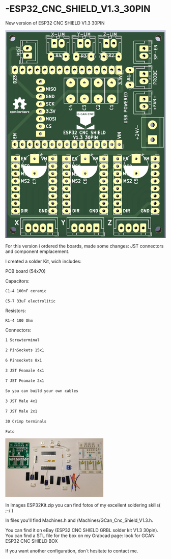 # -ESP32_CNC_SHIELD_V1.3_30PIN
New version of  ESP32 CNC SHIELD V1.3 30PIN

![My Image](Images/Esp32_Cnc_Shield_30PinV1.3.png)

For this version i ordered the boards, made some changes: JST connectors and component emplacement.

I created a solder Kit, wich includes:

PCB board (54x70)

Capacitors:

    C1-4 100nF ceramic
    
    C5-7 33uF electrolitic

Resistors:

    R1-4 100 Ohm

Connectors:

    1 Screwterminal
    
    2 PinSockets 15x1
    
    6 Pinsockets 8x1
    
    3 JST Feamale 4x1
    
    7 JST Feamale 2x1
    
    So you can build your own cables
    
    3 JST Male 4x1
    
    7 JST Male 2x1
    
    30 Crimp terminals
    
    Foto
![My Image](Images/Esp32Kit.png)

In Images ESP32Kit.zip you can find fotos of my excellent soldering skills( ;-/ )

In files you'll find Machines.h and /Machines/GCan_Cnc_Shield_V1.3.h.

You can find it on eBay (ESP32 CNC SHIELD GRBL solder kit V1.3 30pin).
You can find a STL file for the box on my Grabcad page:
look for GCAN ESP32 CNC SHIELD BOX

If you want another configuration, don`t hesitate to contact me.
